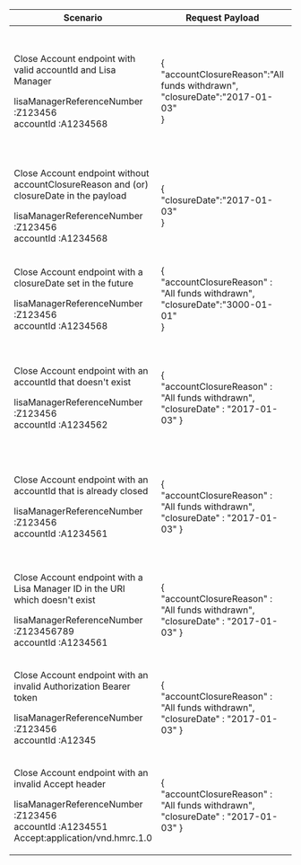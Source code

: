 <table>
    <col width="25%">
    <col width="35%">
    <col width="40%">
    <thead>
        <tr>
            <th>Scenario</th>
            <th>Request Payload</th>
            <th>Response</th>
        </tr>
    </thead>
    <tbody>
        <tr>
            <td><p>Close Account endpoint with valid accountId and Lisa Manager</p><p class ="code--block">lisaManagerReferenceNumber :Z123456<br>accountId :A1234568</p></td>
            <td>
                <p class ="code--block"> {<br>
                                     	  "accountClosureReason":"All funds withdrawn",<br>
                                     	  "closureDate":"2017-01-03"<br>
                                        }
                </p>
            </td>
            <td><p>HTTP status: <code class="code--slim">200 OK</code></p>
                <p class ="code--block"> {<br>
                                         "status": 200,<br>
                                         "success": true,<br>
                                         "data": {<br>
                                           "message": "LISA Account Closed",<br>
                                           "accountId": "A1234568"<br>
                                         }<br>
                                       }
                </p>
            </td>
        </tr>
        <tr>
            <td><p>Close Account endpoint without accountClosureReason and (or) closureDate in the payload</p><p class ="code--block">lisaManagerReferenceNumber :Z123456<br>accountId :A1234568</p></td>
            <td>
                <p class ="code--block"> {<br>
                                     	  "closureDate":"2017-01-03"<br>
                                        }
                </p>
            </td>
            <td><p>HTTP status: <code class="code--slim">400(Bad RequestOK)</code></p>
                <p class ="code--block"> {<br>
                                            "code": "BAD_REQUEST",<br>
                                            "message": "Bad Request"<br>
                                       }
                </p>
            </td>
        </tr>
        <tr>
            <td><p>Close Account endpoint with a closureDate set in the future</p><p class ="code--block">lisaManagerReferenceNumber :Z123456<br>accountId :A1234568</p></td>
            <td>
                <p class ="code--block"> {<br>
                                          "accountClosureReason" : "All funds withdrawn",<br>
                                     	  "closureDate":"3000-01-01"<br>
                                        }
                </p>
            </td>
            <td><p>HTTP status: <code class="code--slim">400(Bad RequestOK)</code></p>
                <p class ="code--block"> {<br>
                                            "code": "BAD_REQUEST",<br>
                                            "message": "Bad Request"<br>
                                       }
                </p>
            </td>
        </tr>
        <tr>
            <td><p>Close Account endpoint with an accountId that doesn't exist</p><p class ="code--block">lisaManagerReferenceNumber :Z123456<br>accountId :A1234562</p></td>
            <td>
                <p class ="code--block"> {<br>
                                          "accountClosureReason" : "All funds withdrawn",
                                          "closureDate" : "2017-01-03"
                                        }
                </p>
            </td>
            <td><p>HTTP status: <code class="code--slim">404(Not Found)</code></p>
                <p class ="code--block"> {<br>
                                            "code": "INVESTOR_ACCOUNTID_NOT_FOUND",<br>
                                            "message": "The accountId given does not match with HMRC’s records"<br>
                                       }
                </p>
            </td>
        </tr>
        <tr>
            <td><p>Close Account endpoint with an accountId that is already closed</p><p class ="code--block">lisaManagerReferenceNumber :Z123456<br>accountId :A1234561</p></td>
            <td>
                <p class ="code--block"> {<br>
                                          "accountClosureReason" : "All funds withdrawn",
                                          "closureDate" : "2017-01-03"
                                        }
                </p>
            </td>
            <td><p>HTTP status: <code class="code--slim">403(Forbidden)</code></p>
                <p class ="code--block"> {<br>
                                            "code": "INVESTOR_ACCOUNT_ALREADY_CLOSED",<br>
                                            "message": "The LISA account is already closed"<br>
                                       }
                </p>
            </td>
        </tr>
        <tr>
            <td><p>Close Account endpoint with a Lisa Manager ID in the URI which doesn't exist</p><p class ="code--block">lisaManagerReferenceNumber :Z123456789<br>accountId :A1234561</p></td>
            <td>
                <p class ="code--block"> {<br>
                                          "accountClosureReason" : "All funds withdrawn",
                                          "closureDate" : "2017-01-03"
                                        }
                </p>
            </td>
            <td><p>HTTP status: <code class="code--slim">404</code></p>
                <p class ="code--block"> {<br>
                                            "code": "NOT_FOUND",<br>
                                            "message": "Resource was not found"<br>
                                       }
                </p>
            </td>
        </tr>
        <tr>
            <td><p>Close Account endpoint with an invalid Authorization Bearer token</p><p class ="code--block">lisaManagerReferenceNumber :Z123456<br>accountId :A12345</p></td>
            <td>
                <p class ="code--block"> {<br>
                                          "accountClosureReason" : "All funds withdrawn",
                                          "closureDate" : "2017-01-03"
                                        }
                </p>
            </td>
            <td><p>HTTP status: <code class="code--slim">401(Unauthorized)</code></p>
                <p class ="code--block"> {<br>
                                            "code": "INVALID_CREDENTIALS",<br>
                                            "message": "Invalid Authentication information provided"<br>
                                       }
                </p>
            </td>
        </tr>
        <tr>
            <td><p>Close Account endpoint with an invalid Accept header</p><p class ="code--block">lisaManagerReferenceNumber :Z123456<br>accountId :A1234551<br>Accept:application/vnd.hmrc.1.0</p></td>
            <td>
                <p class ="code--block"> {<br>
                                          "accountClosureReason" : "All funds withdrawn",
                                          "closureDate" : "2017-01-03"
                                        }
                </p>
            </td>
            <td><p>HTTP status: <code class="code--slim">406(Not Acceptable)</code></p>
                <p class ="code--block"> {<br>
                                            "code": "ACCEPT_HEADER_INVALID",<br>
                                            "message": "The accept header is missing or invalid"<br>
                                       }
                </p>
            </td>
        </tr>
    </tbody>
</table>